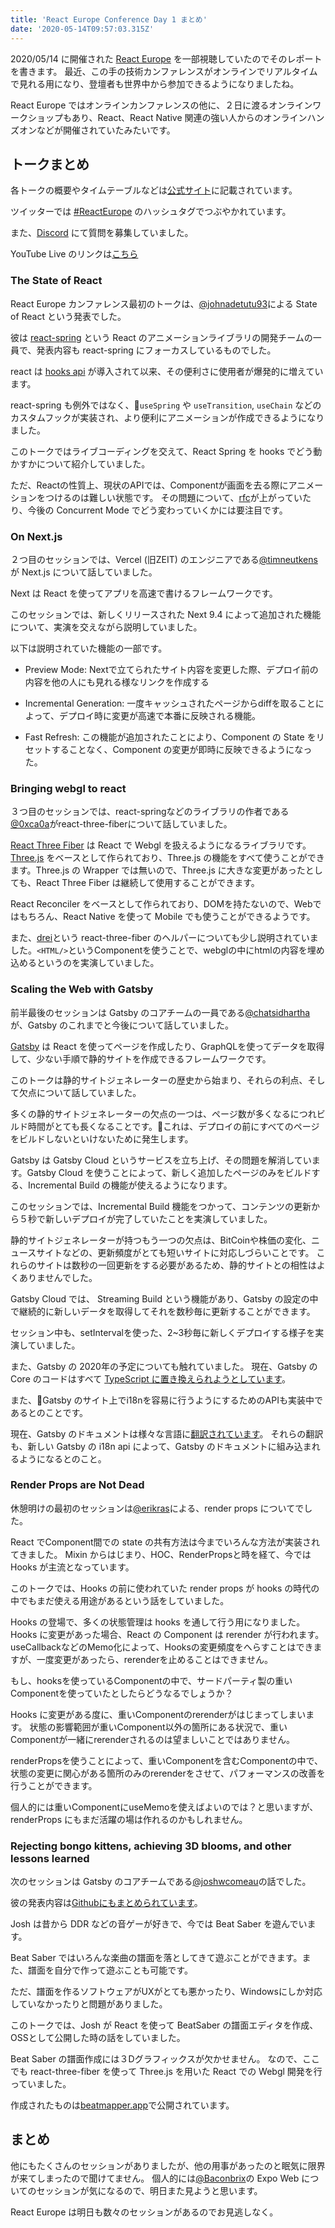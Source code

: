 ```yaml
---
title: 'React Europe Conference Day 1 まとめ'
date: '2020-05-14T09:57:03.315Z'
---
```


2020/05/14 に開催された [React Europe](https://www.react-europe.org/) を一部視聴していたのでそのレポートを書きます。
最近、この手の技術カンファレンスがオンラインでリアルタイムで見れる用になり、登壇者も世界中から参加できるようになりましたね。

React Europe ではオンラインカンファレンスの他に、２日に渡るオンラインワークショップもあり、React、React Native 関連の強い人からのオンラインハンズオンなどが開催されていたみたいです。

## トークまとめ

各トークの概要やタイムテーブルなどは[公式サイト](https://remote.reactsummit.com/)に記載されています。

ツイッターでは [#ReactEurope](https://twitter.com/hashtag/ReactEurope) のハッシュタグでつぶやかれています。

また、[Discord](​https://discord.gg/r6yjG2g) にて質問を募集していました。

YouTube Live のリンクは[こちら](https://www.youtube.com/watch?v=41Ia291KIvI)

### The State of React

React Europe カンファレンス最初のトークは、[@johnadetutu93](https://twitter.com/johnadetutu93)による State of React という発表でした。

彼は [react-spring](https://www.react-spring.io/) という React のアニメーションライブラリの開発チームの一員で、発表内容も react-spring にフォーカスしているものでした。

react は [hooks api](https://reactjs.org/docs/hooks-reference.html) が導入されて以来、その便利さに使用者が爆発的に増えています。

react-spring も例外ではなく、`useSpring` や `useTransition`, `useChain` などのカスタムフックが実装され、より便利にアニメーションが作成できるようになりました。

このトークではライブコーディングを交えて、React Spring を hooks でどう動かすかについて紹介していました。

ただ、Reactの性質上、現状のAPIでは、Componentが画面を去る際にアニメーションをつけるのは難しい状態です。
その問題について、[rfc](https://github.com/reactjs/rfcs/issues/128)が上がっていたり、今後の Concurrent Mode でどう変わっていくかには要注目です。

### On Next.js

２つ目のセッションでは、Vercel (旧ZEIT) のエンジニアである[@timneutkens](https://twitter.com/timneutkens)が Next.js について話していました。

Next は React を使ってアプリを高速で書けるフレームワークです。

このセッションでは、新しくリリースされた Next 9.4 によって追加された機能について、実演を交えながら説明していました。

以下は説明されていた機能の一部です。

- Preview Mode: Nextで立てられたサイト内容を変更した際、デプロイ前の内容を他の人にも見れる様なリンクを作成する

- Incremental Generation: 一度キャッシュされたページからdiffを取ることによって、デプロイ時に変更が高速で本番に反映される機能。

- Fast Refresh: この機能が追加されたことにより、Component の State をリセットすることなく、Component の変更が即時に反映できるようになった。

### Bringing webgl to react

３つ目のセッションでは、react-springなどのライブラリの作者である[@0xca0a](https://twitter.com/0xca0a)がreact-three-fiberについて話していました。

[React Three Fiber](https://github.com/react-spring/react-three-fiber) は React で Webgl を扱えるようになるライブラリです。[Three.js](https://threejs.org/) をベースとして作られており、Three.js の機能をすべて使うことができます。Three.js の Wrapper では無いので、Three.js に大きな変更があったとしても、React Three Fiber は継続して使用することができます。

React Reconciler をベースとして作られており、DOMを持たないので、Webではもちろん、React Native を使って Mobile でも使うことができるようです。

また、[drei](https://github.com/react-spring/drei)という react-three-fiber のヘルパーについても少し説明されていました。`<HTML/>`というComponentを使うことで、webglの中にhtmlの内容を埋め込めるというのを実演していました。

### Scaling the Web with Gatsby

前半最後のセッションは Gatsby のコアチームの一員である[@chatsidhartha](https://twitter.com/chatsidhartha) が、Gatsby のこれまでと今後について話していました。

[Gatsby](https://www.gatsbyjs.org/) は React を使ってページを作成したり、GraphQLを使ってデータを取得して、少ない手順で静的サイトを作成できるフレームワークです。

このトークは静的サイトジェネレーターの歴史から始まり、それらの利点、そして欠点について話していました。

多くの静的サイトジェネレーターの欠点の一つは、ページ数が多くなるにつれビルド時間がとても長くなることです。これは、デプロイの前にすべてのページをビルドしないといけないために発生します。

Gatsby は Gatsby Cloud というサービスを立ち上げ、その問題を解消しています。Gatsby Cloud を使うことによって、新しく追加したページのみをビルドする、Incremental Build の機能が使えるようになります。

このセッションでは、Incremental Build 機能をつかって、コンテンツの更新から５秒で新しいデプロイが完了していたことを実演していました。

静的サイトジェネレーターが持つもう一つの欠点は、BitCoinや株価の変化、ニュースサイトなどの、更新頻度がとても短いサイトに対応しづらいことです。
これらのサイトは数秒の一回更新をする必要があるため、静的サイトとの相性はよくありませんでした。

Gatsby Cloud では、 Streaming Build という機能があり、Gatsby の設定の中で継続的に新しいデータを取得してそれを数秒毎に更新することができます。

セッション中も、setIntervalを使った、2~3秒毎に新しくデプロイする様子を実演していました。

また、Gatsby の 2020年の予定についても触れていました。
現在、Gatsby の Core のコードはすべて [TypeScript に置き換えられようとしています](https://github.com/gatsbyjs/gatsby/issues/21995)。

また、Gatsby のサイト上でi18nを容易に行うようにするためのAPIも実装中であるとのことです。

現在、Gatsby のドキュメントは様々な言語に[翻訳されています](https://github.com/gatsbyjs/gatsby-ja)。
それらの翻訳も、新しい Gatsby の i18n api によって、Gatsby のドキュメントに組み込まれるようになるとのこと。

### Render Props are Not Dead

休憩明けの最初のセッションは[@erikras](https://twitter.com/erikras)による、render props についてでした。

React でComponent間での state の共有方法は今までいろんな方法が実装されてきました。
Mixin からはじまり、HOC、RenderPropsと時を経て、今では Hooks が主流となっています。

このトークでは、Hooks の前に使われていた render props が hooks の時代の中でもまだ使える用途があるという話をしていました。

Hooks の登場で、多くの状態管理は hooks を通して行う用になりました。
Hooks に変更があった場合、React の Component は rerender が行われます。
useCallbackなどのMemo化によって、Hooksの変更頻度をへらすことはできますが、一度変更があったら、rerenderを止めることはできません。

もし、hooksを使っているComponentの中で、サードパーティ製の重いComponentを使っていたとしたらどうなるでしょうか？

Hooks に変更がある度に、重いComponentのrerenderがはじまってしまいます。
状態の影響範囲が重いComponent以外の箇所にある状況で、重いComponentが一緒にrerenderされるのは望ましいことではありません。

renderPropsを使うことによって、重いComponentを含むComponentの中で、状態の変更に関心がある箇所のみのrerenderをさせて、パフォーマンスの改善を行うことができます。

個人的には重いComponentにuseMemoを使えばよいのでは？と思いますが、renderProps にもまだ活躍の場は作れるのかもしれません。

### Rejecting bongo kittens, achieving 3D blooms, and other lessons learned

次のセッションは Gatsby のコアチームである[@joshwcomeau](https://twitter.com/joshwcomeau)の話でした。

彼の発表内容は[Githubにもまとめられています](https://github.com/joshwcomeau/talk-2020-react-europe)。

Josh は昔から DDR などの音ゲーが好きで、今では Beat Saber を遊んでいます。

Beat Saber ではいろんな楽曲の譜面を落としてきて遊ぶことができます。また、譜面を自分で作って遊ぶことも可能です。

ただ、譜面を作るソフトウェアがUXがとても悪かったり、Windowsにしか対応していなかったりと問題がありました。

このトークでは、Josh が React を使って BeatSaber の譜面エディタを作成、OSSとして公開した時の話をしていました。

Beat Saber の譜面作成には３Dグラフィックスが欠かせません。
なので、ここでも react-three-fiber を使って Three.js を用いた React での Webgl 開発を行っていました。

作成されたものは[beatmapper.app](https://beatmapper.app/)で公開されています。

## まとめ

他にもたくさんのセッションがありましたが、他の用事があったのと眠気に限界が来てしまったので聞けてません。
個人的には[@Baconbrix](https://twitter.com/Baconbrix)の Expo Web についてのセッションが気になるので、明日また見ようと思います。

React Europe は明日も数々のセッションがあるのでお見逃しなく。
